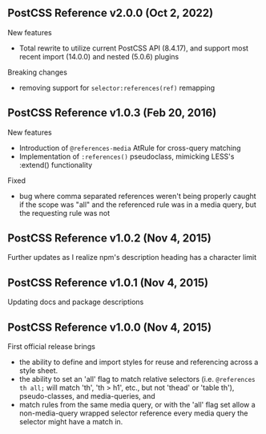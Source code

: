 ## PostCSS Reference v2.0.0 (Oct 2, 2022)
New features
 - Total rewrite to utilize current PostCSS API (8.4.17), and support most recent import (14.0.0) and nested (5.0.6) plugins

Breaking changes
 - removing support for `selector:references(ref)` remapping

## PostCSS Reference v1.0.3 (Feb 20, 2016)
New features
 - Introduction of `@references-media` AtRule for cross-query matching
 - Implementation of `:references()` pseudoclass, mimicking LESS's :extend() functionality

Fixed
 - bug where comma separated references weren't being properly caught if the scope was "all" and the referenced rule was in a media query, but the requesting rule was not

## PostCSS Reference v1.0.2 (Nov 4, 2015)
Further updates as I realize npm's description heading has a character limit

## PostCSS Reference v1.0.1 (Nov 4, 2015)
Updating docs and package descriptions

## PostCSS Reference v1.0.0 (Nov 4, 2015)
First official release brings
 - the ability to define and import styles for reuse and referencing across a style sheet.
 - the ability to set an 'all' flag to match relative selectors (i.e. `@references th all;` will match 'th', 'th > h1', etc., but not 'thead' or 'table th'), pseudo-classes, and media-queries, and
 - match rules from the same media query, or with the 'all' flag set allow a non-media-query wrapped selector reference every media query the selector might have a match in.
